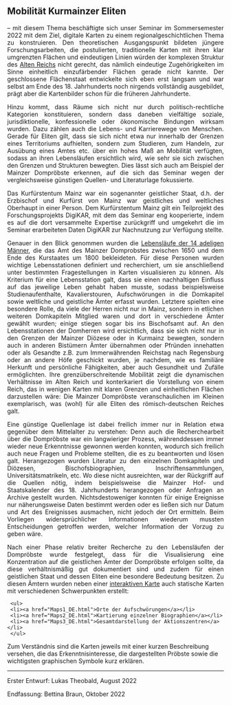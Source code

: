 <h2>Mobilität Kurmainzer Eliten</h2>

<p align="justify">– mit diesem Thema beschäftigte sich unser Seminar im Sommersemester 2022 mit dem Ziel, digitale Karten zu einem regionalgeschichtlichen Thema zu konstruieren. Den theoretischen Ausgangspunkt bildeten jüngere Forschungsarbeiten, die postulierten, traditionelle Karten mit ihren klar umgrenzten Flächen und eindeutigen Linien würden der komplexen Struktur des <a href="https://www.uni-muenster.de/imperia/md/content/geschichte/neuzeit1/vl_001_folien.pdf">Alten Reichs</a> nicht gerecht, das nämlich eindeutige Zugehörigkeiten im Sinne einheitlich einzufärbender Flächen gerade nicht kannte. Der geschlossene Flächenstaat entwickelte sich eben erst langsam und war selbst am Ende des 18. Jahrhunderts noch nirgends vollständig ausgebildet, prägt aber die Kartenbilder schon für die früheren Jahrhunderte.</p>
<p align="justify">Hinzu kommt, dass Räume sich nicht nur durch politisch-rechtliche Kategorien konstituieren, sondern dass daneben vielfältige soziale, jurisdiktionelle, konfessionelle oder ökonomische Bindungen wirksam wurden. Dazu zählen auch die Lebens- und Karrierewege von Menschen. Gerade für Eliten gilt, dass sie sich nicht etwa nur innerhalb der Grenzen eines Territoriums aufhielten, sondern zum Studieren, zum Handeln, zur Ausübung eines Amtes etc. über ein hohes Maß an Mobilität verfügten, sodass an ihren Lebensläufen ersichtlich wird, wie sehr sie sich zwischen den Grenzen und Strukturen bewegten. Dies lässt sich auch am Beispiel der Mainzer Dompröbste erkennen, auf die sich das Seminar wegen der vergleichsweise günstigen Quellen- und Literaturlage fokussierte.</p>
<p align="justify">Das Kurfürstentum Mainz war ein sogenannter geistlicher Staat, d.h. der Erzbischof und Kurfürst von Mainz war geistliches und weltliches Oberhaupt in einer Person. Dem Kurfürstentum Mainz gilt ein Teilprojekt des Forschungsprojekts DigiKAR, mit dem das Seminar eng kooperierte, indem es auf die dort versammelte Expertise zurückgriff und umgekehrt die im Seminar erarbeiteten Daten DigiKAR zur Nachnutzung zur Verfügung stellte.</p> 
<p align="justify">Genauer in den Blick genommen wurden die <a href="information_DE.html">Lebensläufe der 14 adeligen Männer</a>, die das Amt des Mainzer Domprobstes zwischen 1650 und dem Ende des Kurstaates um 1800 bekleideten. Für diese Personen wurden wichtige Lebensstationen definiert und recherchiert, um sie anschließend unter bestimmten Fragestellungen in Karten visualisieren zu können. Als Kriterium für eine Lebensstation galt, dass sie einen nachhaltigen Einfluss auf das jeweilige Leben gehabt haben musste, sodass beispielsweise Studienaufenthalte, Kavalierstouren, Aufschwörungen in die Domkapitel sowie weltliche und geistliche Ämter erfasst wurden. Letztere spielten eine besondere Rolle, da viele der Herren nicht nur in Mainz, sondern in etlichen weiteren Domkapiteln Mitglied waren und dort in verschiedene Ämter gewählt wurden; einige stiegen sogar bis ins Bischofsamt auf. An den Lebensstationen der Domherren wird ersichtlich, dass sie sich nicht nur in den Grenzen der Mainzer Diözese oder in Kurmainz bewegten, sondern auch in anderen Bistümern Ämter übernahmen oder Pfründen innehatten oder als Gesandte z.B. zum Immerwährenden Reichstag nach Regensburg oder an andere Höfe geschickt wurden, je nachdem, wie es familiäre Herkunft und persönliche Fähigkeiten, aber auch Gesundheit und Zufälle ermöglichten. Ihre grenzüberschreitende Mobilität zeigt die dynamischen Verhältnisse im Alten Reich und konterkariert die Vorstellung von einem Reich, das in wenigen Karten mit klaren Grenzen und einheitlichen Flächen darzustellen wäre: Die Mainzer Dompröbste veranschaulichen im Kleinen exemplarisch, was (wohl) für alle Eliten des römisch-deutschen Reiches galt.</p>
<p align="justify">Eine günstige Quellenlage ist dabei freilich immer nur in Relation etwa gegenüber dem Mittelalter zu verstehen: Denn auch die Recherchearbeit über die Dompröbste war ein langwieriger Prozess, währenddessen immer wieder neue Erkenntnisse gewonnen werden konnten, wodurch sich freilich auch neue Fragen und Probleme stellten, die es zu beantworten und lösen galt. Herangezogen wurden Literatur zu den einzelnen Domkapiteln und Diözesen, Bischofsbiographien, Inschriftensammlungen, Universitätsmatrikeln, etc. Wo diese nicht ausreichten, war der Rückgriff auf die Quellen nötig, indem beispielsweise die Mainzer Hof- und Staatskalender des 18. Jahrhunderts herangezogen oder Anfragen an Archive gestellt wurden. Nichtsdestoweniger konnten für einige Ereignisse nur näherungsweise Daten bestimmt werden oder es ließen sich nur Datum und Art des Ereignisses ausmachen, nicht jedoch der Ort ermitteln. Beim Vorliegen widersprüchlicher Informationen wiederum mussten Entscheidungen getroffen werden, welcher Information der Vorzug zu geben wäre.</p>
<p align="justify">Nach einer Phase relativ breiter Recherche zu den Lebensläufen der Dompröbste wurde festgelegt, dass für die Visualisierung eine Konzentration auf die geistlichen Ämter der Dompröbste erfolgen sollte, da diese verhältnismäßig gut dokumentiert sind und zudem für einen geistlichen Staat und dessen Eliten eine besondere Bedeutung besitzen. Zu diesen Ämtern wurden neben einer <a href="interactive-map_DE.html">interaktiven Karte</a> auch statische Karten mit verschiedenen Schwerpunkten erstellt:

     <ul>
     <li><a href="Maps1_DE.html">Orte der Aufschwörungen</a></li>
     <li><a href="Maps2_DE.html">Kartierung einzelner Biographien</a></li>
     <li><a href="Maps3_DE.html">Gesamtdarstellung der Aktionszentren</a></li>
     </ul>
     
Zum Verständnis sind die Karten jeweils mit einer kurzen Beschreibung versehen, die das Erkenntnisinteresse, die dargestellten Pröbste sowie die wichtigsten graphischen Symbole kurz erklären.</p>

<hr>

<p>Erster Entwurf: Lukas Theobald, August 2022</p>
<p>Endfassung: Bettina Braun, Oktober 2022</p>

